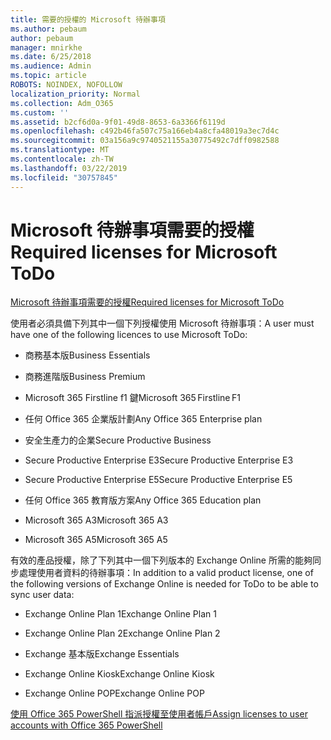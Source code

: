 ```yaml
---
title: 需要的授權的 Microsoft 待辦事項
ms.author: pebaum
author: pebaum
manager: mnirkhe
ms.date: 6/25/2018
ms.audience: Admin
ms.topic: article
ROBOTS: NOINDEX, NOFOLLOW
localization_priority: Normal
ms.collection: Adm_O365
ms.custom: ''
ms.assetid: b2cf6d0a-9f01-49d8-8653-6a3366f6119d
ms.openlocfilehash: c492b46fa507c75a166eb4a8cfa48019a3ec7d4c
ms.sourcegitcommit: 03a156a9c9740521155a30775492c7dff0982588
ms.translationtype: MT
ms.contentlocale: zh-TW
ms.lasthandoff: 03/22/2019
ms.locfileid: "30757845"
---
```

# <a name="required-licenses-for-microsoft-todo"></a><span data-ttu-id="f4d35-102">Microsoft 待辦事項需要的授權</span><span class="sxs-lookup"><span data-stu-id="f4d35-102">Required licenses for Microsoft ToDo</span></span>

[<span data-ttu-id="f4d35-103">Microsoft 待辦事項需要的授權</span><span class="sxs-lookup"><span data-stu-id="f4d35-103">Required licenses for Microsoft ToDo</span></span>](https://support.office.com/article/381e9d1b-c500-49b5-973e-890fd86528d7.aspx)
  
<span data-ttu-id="f4d35-104">使用者必須具備下列其中一個下列授權使用 Microsoft 待辦事項：</span><span class="sxs-lookup"><span data-stu-id="f4d35-104">A user must have one of the following licences to use Microsoft ToDo:</span></span>
  
- <span data-ttu-id="f4d35-105">商務基本版</span><span class="sxs-lookup"><span data-stu-id="f4d35-105">Business Essentials</span></span>
    
- <span data-ttu-id="f4d35-106">商務進階版</span><span class="sxs-lookup"><span data-stu-id="f4d35-106">Business Premium</span></span>
    
- <span data-ttu-id="f4d35-107">Microsoft 365 Firstline f1 鍵</span><span class="sxs-lookup"><span data-stu-id="f4d35-107">Microsoft 365 Firstline F1</span></span>
    
- <span data-ttu-id="f4d35-108">任何 Office 365 企業版計劃</span><span class="sxs-lookup"><span data-stu-id="f4d35-108">Any Office 365 Enterprise plan</span></span>
    
- <span data-ttu-id="f4d35-109">安全生產力的企業</span><span class="sxs-lookup"><span data-stu-id="f4d35-109">Secure Productive Business</span></span>
    
- <span data-ttu-id="f4d35-110">Secure Productive Enterprise E3</span><span class="sxs-lookup"><span data-stu-id="f4d35-110">Secure Productive Enterprise E3</span></span>
    
- <span data-ttu-id="f4d35-111">Secure Productive Enterprise E5</span><span class="sxs-lookup"><span data-stu-id="f4d35-111">Secure Productive Enterprise E5</span></span>
    
- <span data-ttu-id="f4d35-112">任何 Office 365 教育版方案</span><span class="sxs-lookup"><span data-stu-id="f4d35-112">Any Office 365 Education plan</span></span>
    
- <span data-ttu-id="f4d35-113">Microsoft 365 A3</span><span class="sxs-lookup"><span data-stu-id="f4d35-113">Microsoft 365 A3</span></span>
    
- <span data-ttu-id="f4d35-114">Microsoft 365 A5</span><span class="sxs-lookup"><span data-stu-id="f4d35-114">Microsoft 365 A5</span></span>
    
<span data-ttu-id="f4d35-115">有效的產品授權，除了下列其中一個下列版本的 Exchange Online 所需的能夠同步處理使用者資料的待辦事項：</span><span class="sxs-lookup"><span data-stu-id="f4d35-115">In addition to a valid product license, one of the following versions of Exchange Online is needed for ToDo to be able to sync user data:</span></span> 
  
- <span data-ttu-id="f4d35-116">Exchange Online Plan 1</span><span class="sxs-lookup"><span data-stu-id="f4d35-116">Exchange Online Plan 1</span></span>
    
- <span data-ttu-id="f4d35-117">Exchange Online Plan 2</span><span class="sxs-lookup"><span data-stu-id="f4d35-117">Exchange Online Plan 2</span></span>
    
- <span data-ttu-id="f4d35-118">Exchange 基本版</span><span class="sxs-lookup"><span data-stu-id="f4d35-118">Exchange Essentials</span></span>
    
- <span data-ttu-id="f4d35-119">Exchange Online Kiosk</span><span class="sxs-lookup"><span data-stu-id="f4d35-119">Exchange Online Kiosk</span></span>
    
- <span data-ttu-id="f4d35-120">Exchange Online POP</span><span class="sxs-lookup"><span data-stu-id="f4d35-120">Exchange Online POP</span></span>
    
[<span data-ttu-id="f4d35-121">使用 Office 365 PowerShell 指派授權至使用者帳戶</span><span class="sxs-lookup"><span data-stu-id="f4d35-121">Assign licenses to user accounts with Office 365 PowerShell</span></span>](https://docs.microsoft.com/office365/enterprise/powershell/assign-licenses-to-user-accounts-with-office-365-powershell )
  


